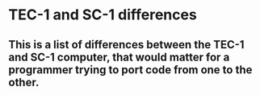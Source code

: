 # TEC-1 and SC-1 differences

## This is a list of differences between the TEC-1 and SC-1 computer, that would matter for a programmer trying to port code from one to the other.



